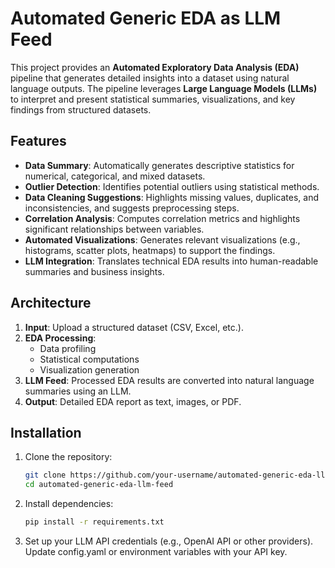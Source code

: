 # Automated Generic EDA as LLM Feed

This project provides an **Automated Exploratory Data Analysis (EDA)** pipeline that generates detailed insights into a dataset using natural language outputs. The pipeline leverages **Large Language Models (LLMs)** to interpret and present statistical summaries, visualizations, and key findings from structured datasets.

## Features

- **Data Summary**: Automatically generates descriptive statistics for numerical, categorical, and mixed datasets.
- **Outlier Detection**: Identifies potential outliers using statistical methods.
- **Data Cleaning Suggestions**: Highlights missing values, duplicates, and inconsistencies, and suggests preprocessing steps.
- **Correlation Analysis**: Computes correlation metrics and highlights significant relationships between variables.
- **Automated Visualizations**: Generates relevant visualizations (e.g., histograms, scatter plots, heatmaps) to support the findings.
- **LLM Integration**: Translates technical EDA results into human-readable summaries and business insights.

## Architecture

1. **Input**: Upload a structured dataset (CSV, Excel, etc.).
2. **EDA Processing**:
   - Data profiling
   - Statistical computations
   - Visualization generation
3. **LLM Feed**: Processed EDA results are converted into natural language summaries using an LLM.
4. **Output**: Detailed EDA report as text, images, or PDF.

## Installation

1. Clone the repository:
   ```bash
   git clone https://github.com/your-username/automated-generic-eda-llm-feed.git
   cd automated-generic-eda-llm-feed
2. Install dependencies:
   ```bash
   pip install -r requirements.txt
3. Set up your LLM API credentials (e.g., OpenAI API or other providers). Update config.yaml or environment variables with your API key.

   
